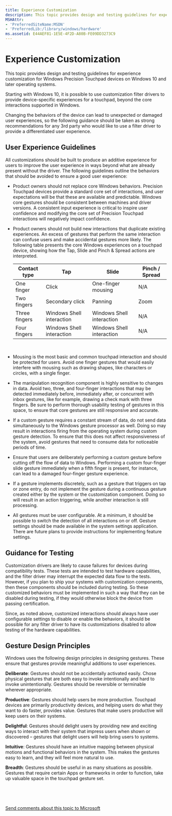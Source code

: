 ```yaml
---
title: Experience Customization
description: This topic provides design and testing guidelines for experience customization for Windows Precision Touchpad devices on Windows 10 and later operating systems.
MSHAttr:
- 'PreferredSiteName:MSDN'
- 'PreferredLib:/library/windows/hardware'
ms.assetid: E44AEF81-1E5E-4F2D-A80B-FE09DD3273C9
---
```


# Experience Customization


This topic provides design and testing guidelines for experience customization for Windows Precision Touchpad devices on Windows 10 and later operating systems.

Starting with Windows 10, it is possible to use customization filter drivers to provide device-specific experiences for a touchpad, beyond the core interactions supported in Windows.

Changing the behaviors of the device can lead to unexpected or damaged user experiences, so the following guidance should be taken as strong recommendations for any 3rd party who would like to use a filter driver to provide a differentiated user experience.

## User Experience Guidelines


All customizations should be built to produce an additive experience for users to improve the user experience in ways beyond what are already present without the driver. The following guidelines outline the behaviors that should be avoided to ensure a good user experience:

-   Product owners should not replace core Windows behaviors. Precision Touchpad devices provide a standard core set of interactions, and user expectations will be that these are available and predictable. Windows core gestures should be consistent between machines and driver versions. A consistent input experience is critical to inspire user confidence and modifying the core set of Precision Touchpad interactions will negatively impact confidence.

-   Product owners should not build new interactions that duplicate existing experiences. An excess of gestures that perform the same interaction can confuse users and make accidental gestures more likely. The following table presents the core Windows experiences on a touchpad device, showing how the Tap, Slide and Pinch & Spread actions are interpreted.

    | Contact type  | Tap                       | Slide                     | Pinch / Spread |
    |---------------|---------------------------|---------------------------|----------------|
    | One finger    | Click                     | One-finger mousing        | N/A            |
    | Two fingers   | Secondary click           | Panning                   | Zoom           |
    | Three fingers | Windows Shell interaction | Windows Shell interaction | N/A            |
    | Four fingers  | Windows Shell interaction | Windows Shell interaction | N/A            |

     

-   Mousing is the most basic and common touchpad interaction and should be protected for users. Avoid one finger gestures that would easily interfere with mousing such as drawing shapes, like characters or circles, with a single finger.

-   The manipulation recognition component is highly sensitive to changes in data. Avoid two, three, and four-finger interactions that may be detected immediately before, immediately after, or concurrent with inbox gestures, like for example, drawing a check mark with three fingers. Be sure to perform thorough usability testing of gestures in this space, to ensure that core gestures are still responsive and accurate.

-   If a custom gesture requires a constant stream of data, do not send data simultaneously to the Windows gesture processor as well. Doing so may result in interactions firing from the operating system during custom gesture detection. To ensure that this does not affect responsiveness of the system, avoid gestures that need to consume data for noticeable periods of time.

-   Ensure that users are deliberately performing a custom gesture before cutting off the flow of data to Windows. Performing a custom four-finger slide gesture immediately when a fifth finger is present, for instance, can lead to a damaged four-finger gesture experience.

-   If a gesture implements discretely, such as a gesture that triggers on tap or zone entry, do not implement the gesture during a continuous gesture created either by the system or the customization component. Doing so will result in an action triggering, while another interaction is still processing.

-   All gestures must be user configurable. At a minimum, it should be possible to switch the detection of all interactions on or off. Gesture settings should be made available in the system settings application. There are future plans to provide instructions for implementing feature settings.

## Guidance for Testing


Customization drivers are likely to cause failures for devices during compatibility tests. These tests are intended to test hardware capabilities, and the filter driver may interrupt the expected data flow to the tests. However, if you plan to ship your systems with customization components, then these components should be included during testing. So these customized behaviors must be implemented in such a way that they can be disabled during testing, if they would otherwise block the device from passing certification.

Since, as noted above, customized interactions should always have user configurable settings to disable or enable the behaviors, it should be possible for any filter driver to have its customizations disabled to allow testing of the hardware capabilities.

## Gesture Design Principles


Windows uses the following design principles in designing gestures. These ensure that gestures provide meaningful additions to user experiences.

**Deliberate**: Gestures should not be accidentally activated easily. Chose physical gestures that are both easy to invoke intentionally and hard to invoke unintentionally. Gestures should be reversible or terminable wherever appropriate.

**Productive**: Gestures should help users be more productive. Touchpad devices are primarily productivity devices, and helping users do what they want to do faster, provides value. Gestures that make users productive will keep users on their systems.

**Delightful**: Gestures should delight users by providing new and exciting ways to interact with their system that impress users when shown or discovered – gestures that delight users will help bring users to systems.

**Intuitive**: Gestures should have an intuitive mapping between physical motions and functional behaviors in the system. This makes the gestures easy to learn, and they will feel more natural to use.

**Breadth**: Gestures should be useful in as many situations as possible. Gestures that require certain Apps or frameworks in order to function, take up valuable space in the touchpad gesture set.

 

 

[Send comments about this topic to Microsoft](mailto:wsddocfb@microsoft.com?subject=Documentation%20feedback%20%5Bp_WEG_Hardware\p_weg_hardware%5D:%20Experience%20Customization%20%20RELEASE:%20%2811/28/2016%29&body=%0A%0APRIVACY%20STATEMENT%0A%0AWe%20use%20your%20feedback%20to%20improve%20the%20documentation.%20We%20don't%20use%20your%20email%20address%20for%20any%20other%20purpose,%20and%20we'll%20remove%20your%20email%20address%20from%20our%20system%20after%20the%20issue%20that%20you're%20reporting%20is%20fixed.%20While%20we're%20working%20to%20fix%20this%20issue,%20we%20might%20send%20you%20an%20email%20message%20to%20ask%20for%20more%20info.%20Later,%20we%20might%20also%20send%20you%20an%20email%20message%20to%20let%20you%20know%20that%20we've%20addressed%20your%20feedback.%0A%0AFor%20more%20info%20about%20Microsoft's%20privacy%20policy,%20see%20http://privacy.microsoft.com/default.aspx. "Send comments about this topic to Microsoft")




